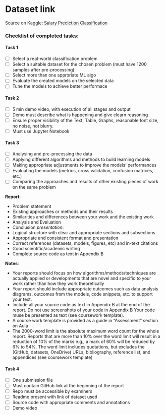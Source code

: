 # Dataset link

Source on Kaggle: [Salary Prediction Classification](https://www.kaggle.com/datasets/ayessa/salary-prediction-classification)

### Checklist of completed tasks:
#### Task 1
- [ ] Select a real-world classification problem
- [ ] Select a suitable dataset for the chosen problem (must have 1200 samples after pre-processing)
- [ ] Select more than one approriate ML algo
- [ ] Evaluate the created models on the selected data
- [ ] Tune the models to achieve better performace 

#### Task 2
- [ ] 5 min demo video, with execution of all stages and output
- [ ] Demo must describe what is happening and give clearn reasoning
- [ ] Ensure proper visibility of the Text, Table, Graphs, reasonable font size, no noise, not blurry.
- [ ] Must use Jupyter Notebook

#### Task 3
- [ ] Analysing and pre-processing the data
- [ ] Applying different algorithms and methods to build learning models
- [ ] Making appropriate adjustments to improve the models’ performances
- [ ] Evaluating the models (metrics, cross validation, confusion matrices, etc.)
- [ ] Comparing the approaches and results of other existing pieces of work on the same problem

**Report**:
* Problem statement
* Existing approaches or methods and their results
* Similarities and differences between your work and the existing work
* Analysis and Evaluation
* Conclusion
*presentation*:
* Logical structure with clear and appropriate sections and subsections
* Appropriate and consistent format and presentation
* Correct references (datasets, models, figures, etc) and in-text citations
* Good scientific/academic writing
* Complete source code as text in Appendix B

**Notes**:
* Your reports should focus on how algorithms/methods/techniques are actually applied or
developments that are novel and specific to your work rather than how they work theoretically
* Your report should include appropriate outcomes such as data analysis diagrams, outcomes
from the models, code snippets, etc. to support your text.
* Include all your source code as text in Appendix B at the end of the report. Do not use
screenshots of your code in Appendix B Your code muse be presented as text (see coursework
template).
* A course work template is provided as a guide in “Assessment” section on Aula
* The 2000-word limit is the absolute maximum word count for the whole report. Reports that
are more than 10% over the word limit will result in a reduction of 10% of the marks e.g., a
mark of 60% will be reduced by 6% to 54%. The word limit includes quotations, but excludes
the (GitHub, datasets, OneDrive) URLs, bibliography, reference list, and appendices (see
coursework template)

#### Task 4
- [ ] One submission file
- [ ] Must contain GitHub link at the beginning of the report
- [ ] Repo must be accessible by examiners
- [ ] Readme present with link of dataset used
- [ ] Source code with appropriate comments and annotations 
- [ ] Demo video 